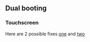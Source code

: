 ## Dual booting

### Touchscreen

Here are 2 possible fixes [one](https://forums.linuxmint.com/viewtopic.php?t=361412) and [two](https://forum.linuxcnc.org/18-computer/46729-touchscreen-install-and-setup-in-ubuntu-and-debian)
